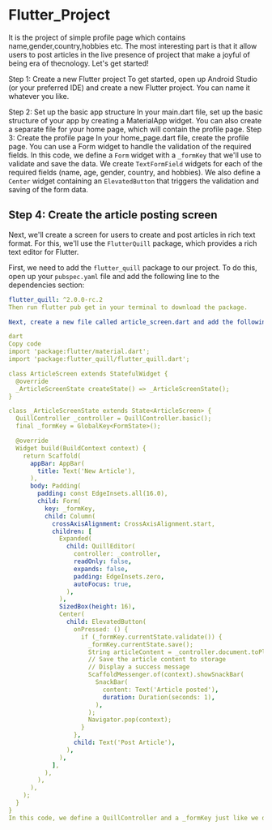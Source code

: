 # Flutter_Project
It is the project of simple profile page which contains name,gender,country,hobbies etc. The most interesting part is that it allow users to post articles in the live presence of project that make a joyful of being era of thecnology.
Let's get started!

Step 1: Create a new Flutter project
To get started, open up Android Studio (or your preferred IDE) and create a new Flutter project. You can name it whatever you like.

Step 2: Set up the basic app structure
In your main.dart file, set up the basic structure of your app by creating a MaterialApp widget. You can also create a separate file for your home page, which will contain the profile page.
Step 3: Create the profile page
In your home_page.dart file, create the profile page. You can use a Form widget to handle the validation of the required fields.
In this code, we define a `Form` widget with a `_formKey` that we'll use to validate and save the data. We create `TextFormField` widgets for each of the required fields (name, age, gender, country, and hobbies). We also define a `Center` widget containing an `ElevatedButton` that triggers the validation and saving of the form data.

## Step 4: Create the article posting screen

Next, we'll create a screen for users to create and post articles in rich text format. For this, we'll use the `FlutterQuill` package, which provides a rich text editor for Flutter.

First, we need to add the `flutter_quill` package to our project. To do this, open up your `pubspec.yaml` file and add the following line to the dependencies section:

```yaml
flutter_quill: ^2.0.0-rc.2
Then run flutter pub get in your terminal to download the package.

Next, create a new file called article_screen.dart and add the following code:

dart
Copy code
import 'package:flutter/material.dart';
import 'package:flutter_quill/flutter_quill.dart';

class ArticleScreen extends StatefulWidget {
  @override
  _ArticleScreenState createState() => _ArticleScreenState();
}

class _ArticleScreenState extends State<ArticleScreen> {
  QuillController _controller = QuillController.basic();
  final _formKey = GlobalKey<FormState>();

  @override
  Widget build(BuildContext context) {
    return Scaffold(
      appBar: AppBar(
        title: Text('New Article'),
      ),
      body: Padding(
        padding: const EdgeInsets.all(16.0),
        child: Form(
          key: _formKey,
          child: Column(
            crossAxisAlignment: CrossAxisAlignment.start,
            children: [
              Expanded(
                child: QuillEditor(
                  controller: _controller,
                  readOnly: false,
                  expands: false,
                  padding: EdgeInsets.zero,
                  autoFocus: true,
                ),
              ),
              SizedBox(height: 16),
              Center(
                child: ElevatedButton(
                  onPressed: () {
                    if (_formKey.currentState.validate()) {
                      _formKey.currentState.save();
                      String articleContent = _controller.document.toPlainText();
                      // Save the article content to storage
                      // Display a success message
                      ScaffoldMessenger.of(context).showSnackBar(
                        SnackBar(
                          content: Text('Article posted'),
                          duration: Duration(seconds: 1),
                        ),
                      );
                      Navigator.pop(context);
                    }
                  },
                  child: Text('Post Article'),
                ),
              ),
            ],
          ),
        ),
      ),
    );
  }
}
In this code, we define a QuillController and a _formKey just like we did for the profile page. We also create a QuillEditor widget, which is the rich text






